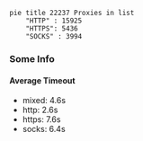 
```mermaid
pie title 22237 Proxies in list
    "HTTP" : 15925
    "HTTPS": 5436
    "SOCKS" : 3994
```

### Some Info
#### Average Timeout

- mixed: 4.6s
- http: 2.6s
- https: 7.6s
- socks: 6.4s